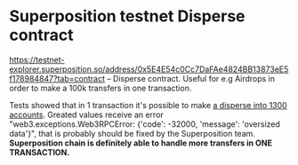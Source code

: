 # Superposition testnet Disperse contract
https://testnet-explorer.superposition.so/address/0x5E4E54c0Cc7DaFAe4824BB13873eE5f178984847?tab=contract – Disperse contract. Useful for e.g Airdrops in order to make a 100k transfers in one transaction.

Tests showed that in 1 transaction it's possible to make [a disperse into 1300 accounts](https://testnet-explorer.superposition.so/tx/0xa25d34b011d6c9d5ccc4b5fdb0a30051371fd03a44749e2d91256c6461b7fc03). Greated values receive an error "web3.exceptions.Web3RPCError: {'code': -32000, 'message': 'oversized data'}", that is probably should be fixed by the Superposition team. **Superposition chain is definitely able to handle more transfers in ONE TRANSACTION.**
